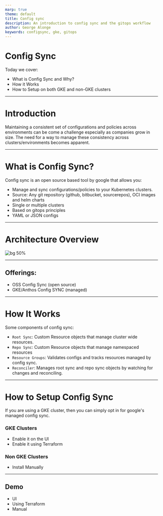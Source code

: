 ```yaml
---
marp: true
theme: default
title: Config sync 
description: An introduction to config sync and the gitops workflow
author: George Alonge
keywords: configsync, gke, gitops
---
```

# Config Sync 

Today we cover:

* What is Config Sync and Why? 
* How it Works
* How to Setup on both GKE and non-GKE clusters

---

# Introduction
Maintaining a consistent set of configurations and policies across environments can be come a challenge especially as companies 
grow in size. The need for a way to manage these consistency across clusters/environments becomes apparent.

---
# What is Config Sync? 
Config sync is an open source based tool by google that allows you:
* Manage and sync configurations/policies to your Kubernetes clusters.
* Source: Any git repository (github, bitbucket, sourcerepos), OCI images and helm charts
* Single or multiple clusters
* Based on gitops principles
* YAML or JSON configs

---
# Architecture Overview


![bg 50%](https://cloud.google.com/static/anthos-config-management/docs/img/acm-overview.svg)

---
## Offerings: 
* OSS Config Sync (open source)
* GKE/Anthos Config SYNC (managed)


---

# How It Works
Some components of config sync:
* `Root Sync`: Custom Resource objects that manage cluster wide resources.
* `Repo Sync`: Custom Resource objects that manage namespaced resources
* `Resource Groups`: Validates configs and tracks resources managed by config sync.
* `Reconciler`: Manages root sync and repo sync objects by watching for changes and reconciling.

---

# How to Setup Config Sync
If you are using a GKE cluster, then you can simply opt in for google's managed config sync. 

### GKE Clusters
* Enable it on the UI
* Enable it using Terraform

### Non GKE Clusters
* Install Manually

---

## Demo
- UI
- Using Terraform 
- Manual